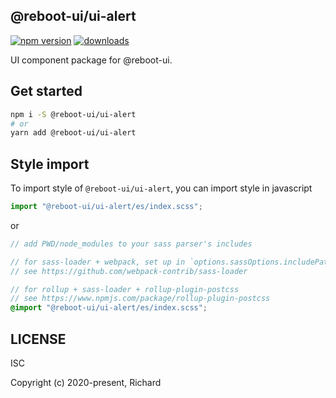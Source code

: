 ## @reboot-ui/ui-alert

[![npm version](https://img.shields.io/npm/v/@reboot-ui/ui-alert.svg)](https://www.npmjs.org/package/@reboot-ui/ui-alert)
[![downloads](https://img.shields.io/npm/dm/@reboot-ui/ui-alert.svg)](https://www.npmjs.org/package/@reboot-ui/ui-alert)

UI component package for @reboot-ui.

## Get started

```bash
npm i -S @reboot-ui/ui-alert
# or
yarn add @reboot-ui/ui-alert
```

## Style import

To import style of `@reboot-ui/ui-alert`, you can import style in javascript

```js
import "@reboot-ui/ui-alert/es/index.scss";
```

or

```scss
// add PWD/node_modules to your sass parser's includes

// for sass-loader + webpack, set up in `options.sassOptions.includePaths`,
// see https://github.com/webpack-contrib/sass-loader

// for rollup + sass-loader + rollup-plugin-postcss
// see https://www.npmjs.com/package/rollup-plugin-postcss
@import "@reboot-ui/ui-alert/es/index.scss";
```
## LICENSE

ISC

Copyright (c) 2020-present, Richard
